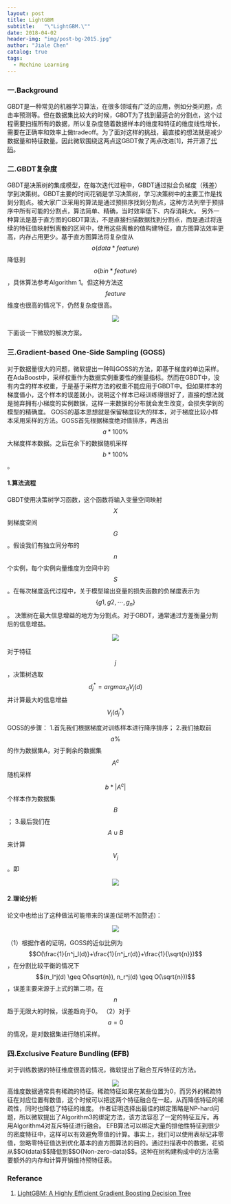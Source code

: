 ```yaml
---
layout: post
title: LightGBM
subtitle:   "\"LightGBM.\""
date: 2018-04-02
header-img: "img/post-bg-2015.jpg"
author: "Jiale Chen"
catalog: true
tags:
  - Mechine Learning
---
```


<script type="text/javascript" async src="//cdn.bootcss.com/mathjax/2.7.0/MathJax.js?config=TeX-AMS-MML_HTMLorMML"></script>
<script type="text/javascript" async src="https://cdnjs.cloudflare.com/ajax/libs/mathjax/2.7.1/MathJax.js?config=TeX-MML-AM_CHTML"></script>

### 一.Background
GBDT是一种常见的机器学习算法，在很多领域有广泛的应用，例如分类问题，点击率预测等。但在数据集比较大的时候，GBDT为了找到最适合的分割点，这个过程需要扫描所有的数据，所以复杂度随着数据样本的维度和特征的维度线性增长，需要在正确率和效率上做tradeoff。为了面对这样的挑战，最直接的想法就是减少数据量和特征数量。因此微软围绕这两点这GBDT做了两点改进[1]，并开源了[代码](https://github.com/Microsoft/LightGBM)。

### 二.GBDT复杂度
GBDT是决策树的集成模型，在每次迭代过程中，GBDT通过拟合负梯度（残差）学到决策树。GBDT主要的时间花销是学习决策树，学习决策树中的主要工作是找到分割点。被大家广泛采用的算法是通过预排序找到分割点，这种方法列举于预排序中所有可能的分割点，算法简单、精确，当时效率低下、内存消耗大。
另外一种算法是基于直方图的GBDT算法，不是直接扫描数据找到分割点，而是通过将连续的特征值映射到离散的区间中，使用这些离散的值构建特征，直方图算法效率更高，内存占用更少。基于直方图算法将复杂度从$$o(data*feature)$$降低到$$o(bin*feature)$$，具体算法参考Algorithm 1。但这种方法这$$feature$$维度也很高的情况下，仍然复杂度很高。
<center> <img src="https://github.com/starfolder/MarkdownPic/blob/Razor_Atmel/lightGBM_4.png?raw=true"  alt=" " /> </center>

下面谈一下微软的解决方案。
### 三.Gradient-based One-Side Sampling (GOSS)
对于数据量很大的问题，微软提出一种叫GOSS的方法，即基于梯度的单边采样。
在AdaBoost中，采样权重作为数据实例重要性的衡量指标。然而在GBDT中，没有内含的样本权重，于是基于采样方法的权重不能应用于GBDT中。但如果样本的梯度值小，这个样本的误差就小，说明这个样本已经训练得很好了，直接的想法就是抛弃拥有小梯度的实例数据，这样一来数据的分布就会发生改变，会损失学到的模型的精确度。
GOSS的基本思想就是保留梯度较大的样本，对于梯度比较小样本采用采样的方法。GOSS首先根据梯度绝对值排序，再选出$$a*100\%$$大梯度样本数据。之后在余下的数据随机采样$$b * 100\%$$。
#### 1.算法流程
GBDT使用决策树学习函数，这个函数将输入变量空间映射$$X$$到梯度空间$$G$$。假设我们有独立同分布的$$n$$个实例，每个实例向量维度为空间中的$$S$$。在每次梯度迭代过程中，关于模型输出变量的损失函数的负梯度表示为$$\{g1 , g2, \cdots, g_n\}$$。
决策树在最大信息增益的地方为分割点。对于GBDT，通常通过方差衡量分割后的信息增益。
<center> <img src="https://github.com/starfolder/MarkdownPic/blob/Razor_Atmel/lightGBM_1.png?raw=true"  alt=" " /> </center>

对于特征$$j$$，决策树选取$$d^{*}_j=argmax_dV_j(d)$$并计算最大的信息增益$$V_j(d_j^*)$$

GOSS的步骤：
1.首先我们根据梯度对训练样本进行降序排序；
2.我们抽取前$$a\%$$的作为数据集A，对于剩余的数据集$$A^c$$随机采样$$b*|A^c|$$个样本作为数据集$$B$$；
3.最后我们在$$A \cup B$$来计算$$V_j$$。即
<center> <img src="https://github.com/starfolder/MarkdownPic/blob/Razor_Atmel/lightGBM_2.png?raw=true"  alt=" " /> </center>

#### 2.理论分析
论文中也给出了这种做法可能带来的误差(证明不加赘述)：
<center> <img src="https://github.com/starfolder/MarkdownPic/blob/Razor_Atmel/lightGBM_3.png?raw=true"  alt=" " /> </center>

（1）根据作者的证明，GOSS的近似比例为$$O(\frac{1}{n^j_l(d)}+\frac{1}{n^j_r(d)}+\frac{1}{\sqrt{n}})$$，在分割比较平衡的情况下$$(n_l^j(d) \geq O(\sqrt{n}), n_r^j(d) \geq O(\sqrt{n}))$$，误差主要来源于上式的第二项，在$$n$$趋于无限大的时候，误差趋向于0。
（2）对于$$a=0$$的情况，是对数据集进行随机采样。

### 四.Exclusive Feature Bundling (EFB)
对于训练数据的特征维度很高的情况，微软提出了融合互斥特征的方法。
<center> <img src="https://github.com/starfolder/MarkdownPic/blob/Razor_Atmel/lightGBM_5.png?raw=true"  alt=" " /> </center>
高维度数据通常具有稀疏的特征。稀疏特征如果在某些位置为0，而另外的稀疏特征在对应位置有数值，这个时候可以把这两个特征融合在一起，从而降低特征的稀疏性，同时也降低了特征的维度。
作者证明选择出最佳的绑定策略是NP-hard问题，所以微软提出了Algorithm3的绑定方法，该方法容忍了一定的特征互斥。再用Algorithm4对互斥特征进行融合。
EFB算法可以绑定大量的排他性特征到很少的密度特征中，这样可以有效避免零值的计算。事实上，我们可以使用表标记非零值，忽略零特征值达到优化基本的直方图算法的目的。通过扫描表中的数据，花销从$$O(data)$$降低到$$O(Non-zero-data)$$。这种在树构建构成中的方法需要额外的内存和计算开销维持预特征表。

### Referance
1. [LightGBM: A Highly Efficient Gradient Boosting Decision Tree](https://papers.nips.cc/paper/6907-lightgbm-a-highly-efficient-gradient-boosting-decision-tree.pdf)
